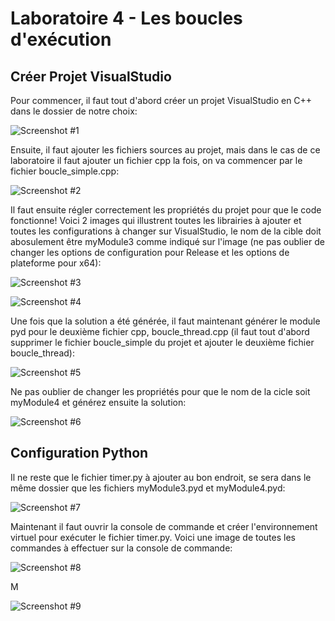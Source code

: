 # Laboratoire 4 - Les boucles d'exécution

## Créer Projet VisualStudio

Pour commencer, il faut tout d'abord créer un projet VisualStudio en C++ dans le dossier de notre choix:

![Screenshot #1](https://github.com/lucazzzzz/lab4/blob/master/Images_Lab4/ProjetVS.JPG)

Ensuite, il faut ajouter les fichiers sources au projet, mais dans le cas de ce laboratoire il faut ajouter un fichier cpp 
 la fois, on va commencer par le fichier boucle_simple.cpp:

![Screenshot #2](https://github.com/lucazzzzz/lab4/blob/master/Images_Lab4/SourceCPP.JPG)

Il faut ensuite régler correctement les propriétés du projet pour que le code fonctionne! Voici 2 images qui illustrent toutes les librairies à ajouter et toutes les configurations à changer sur VisualStudio, le nom de la cible doit abosulement être myModule3 comme indiqué sur l'image (ne pas oublier de changer les options de configuration pour Release et les options de plateforme pour x64):

![Screenshot #3](https://github.com/lucazzzzz/lab4/blob/master/Images_Lab4/ProprietesModule3.JPG)

![Screenshot #4](https://github.com/lucazzzzz/lab4/blob/master/Images_Lab4/ProprietesPython.JPG)

Une fois que la solution a été générée, il faut maintenant générer le module pyd pour le deuxième fichier cpp, boucle_thread.cpp (il faut tout d'abord supprimer le fichier boucle_simple du projet et ajouter le deuxième fichier boucle_thread):

![Screenshot #5](https://github.com/lucazzzzz/lab4/blob/master/Images_Lab4/SourceThreadCPP.JPG)

Ne pas oublier de changer les propriétés pour que le nom de la cicle soit myModule4 et générez ensuite la solution:

![Screenshot #6](https://github.com/lucazzzzz/lab4/blob/master/Images_Lab4/ProprietesModule4.JPG)

## Configuration Python

Il ne reste que le fichier timer.py à ajouter au bon endroit, se sera dans le même dossier que les fichiers myModule3.pyd et myModule4.pyd:

![Screenshot #7](https://github.com/lucazzzzz/lab4/blob/master/Images_Lab4/AjouterTimerPY.JPG)

Maintenant il faut ouvrir la console de commande et créer l'environnement virtuel pour exécuter le fichier timer.py. Voici une image de toutes les commandes à effectuer sur la console de commande:

![Screenshot #8](https://github.com/lucazzzzz/lab4/blob/master/Images_Lab4/VENV.JPG)

M

![Screenshot #9](https://github.com/lucazzzzz/Lab3/blob/master/Images/CommandesVENV.JPG)


